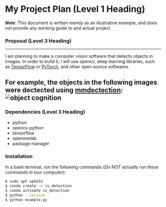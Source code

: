 # My Project Plan (Level 1 Heading)
***Note***: This document is written merely as an illustrative example, and does not provide any working guide to and actual project.
### Proposal (Level 3 Heading)
---
I am planning to make a computer vision software that detects objects in images.
In order to build it, I will use opencv, deep learning libraries, such as [TensorFlow](https://www.tensorflow.org/) or [PyTorch](https://pytorch.org/), and other open source softwares.

For example, the objects in the following images were dectected using [mmdectection](https://github.com/open-mmlab/mmdetection):
![object cognition](https://user-images.githubusercontent.com/12907710/137271636-56ba1cd2-b110-4812-8221-b4c120320aa9.png)
---
### Dependencies (Level 3 Heading)
- python
- opencv-python
- tensorflow
- openmmlab
- package manager

### Installation
In a bash terminal, run the following commands (*Do NOT actually run these commands in tour computer*):
```sh
$ sudo apt update
$ conda create -n cv_detection
$ conda activate cv_detection
$ python --version
$ python example.py
```

